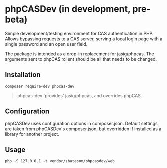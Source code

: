 # phpCASDev (in development, pre-beta)

Simple development/testing environment for CAS authentication in PHP.  Allows bypassing requests to a CAS server, serving a local login page with a single password and an open user field.

The package is intended as a drop-in replacement for jasig/phpcas.  The arguments sent to phpCAS::client should be all that needs to be changed.

## Installation

```
composer require-dev phpcas-dev
```

> phpcas-dev 'provides' jasig/phpcas, and overrides phpCAS.


## Configuration

phpCASDev uses configuration options in composer.json.  Default settings are taken from phpCASDev's composer.json, but overridden if installed as a library for another project.

## Usage

```
php -S 127.0.0.1 -t vendor/zbateson/phpcasdev/web
